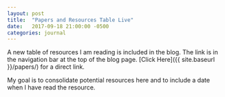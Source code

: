 ```yaml
---
layout: post
title:  "Papers and Resources Table Live"
date:   2017-09-18 21:00:00 -0500
categories: journal
---
```


A new table of resources I am reading is included in the blog. The link is in the navigation bar at the top of the blog page. [Click Here]({{ site.baseurl }}/papers/) for a direct link.

My goal is to consolidate potential resources here and to include a date when I have read the resource.
